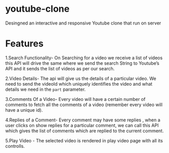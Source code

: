 # youtube-clone
Desingned an interactive and responsive Youtube clone that run on server
# Features
1.Search Functionality- On Searching for a video we receive a list of videos this API will drive the same where we send the search String to Youtube’s API and it sends the list of videos as per our search.

2.Video Details- The api will give us the details of a particular video. We need to send the videoId which uniquely identifies the video and what details we need in the `part` parameter.

3.Comments Of a Video- Every video will have a certain number of comments to fetch all the comments of a video (remember every video will have a unique id).

4.Replies of a Comment- Every comment may have some replies , when a user clicks on show replies for a particular comment, we can call this API which gives the list of comments which are replied to the current comment.

5.Play Video - The selected video is rendered in play video page with all its controlls.
